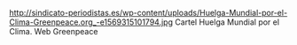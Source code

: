 http://sindicato-periodistas.es/wp-content/uploads/Huelga-Mundial-por-el-Clima-Greenpeace.org_-e1569315101794.jpg
Cartel Huelga Mundial por el Clima. Web Greenpeace
